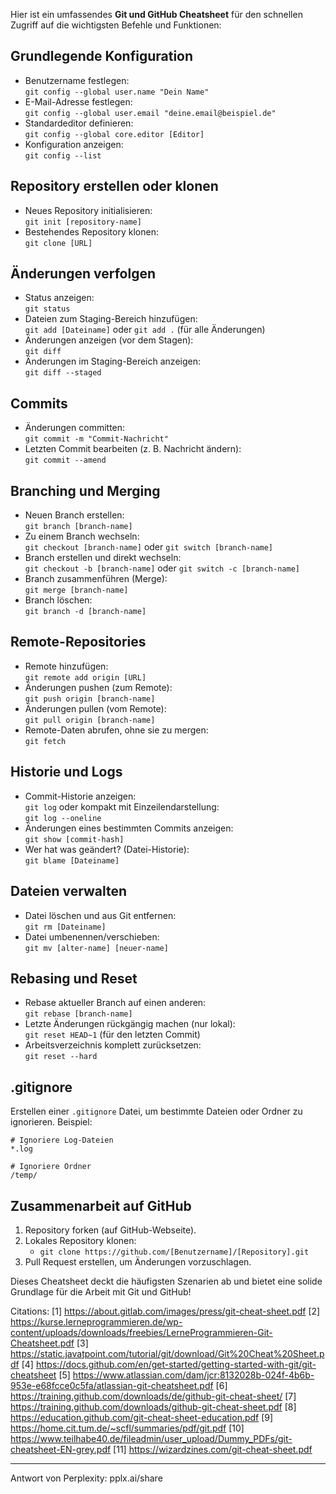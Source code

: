 Hier ist ein umfassendes **Git und GitHub Cheatsheet** für den schnellen Zugriff auf die wichtigsten Befehle und Funktionen:

## **Grundlegende Konfiguration**

- Benutzername festlegen:  
  `git config --global user.name "Dein Name"`
- E-Mail-Adresse festlegen:  
  `git config --global user.email "deine.email@beispiel.de"`
- Standardeditor definieren:  
  `git config --global core.editor [Editor]`
- Konfiguration anzeigen:  
  `git config --list`

## **Repository erstellen oder klonen**

- Neues Repository initialisieren:  
  `git init [repository-name]`
- Bestehendes Repository klonen:  
  `git clone [URL]`

## **Änderungen verfolgen**

- Status anzeigen:  
  `git status`
- Dateien zum Staging-Bereich hinzufügen:  
  `git add [Dateiname]` oder `git add .` (für alle Änderungen)
- Änderungen anzeigen (vor dem Stagen):  
  `git diff`
- Änderungen im Staging-Bereich anzeigen:  
  `git diff --staged`

## **Commits**

- Änderungen committen:  
  `git commit -m "Commit-Nachricht"`
- Letzten Commit bearbeiten (z. B. Nachricht ändern):  
  `git commit --amend`

## **Branching und Merging**

- Neuen Branch erstellen:  
  `git branch [branch-name]`
- Zu einem Branch wechseln:  
  `git checkout [branch-name]` oder `git switch [branch-name]`
- Branch erstellen und direkt wechseln:  
  `git checkout -b [branch-name]` oder `git switch -c [branch-name]`
- Branch zusammenführen (Merge):  
  `git merge [branch-name]`
- Branch löschen:  
  `git branch -d [branch-name]`

## **Remote-Repositories**

- Remote hinzufügen:  
  `git remote add origin [URL]`
- Änderungen pushen (zum Remote):  
  `git push origin [branch-name]`
- Änderungen pullen (vom Remote):  
  `git pull origin [branch-name]`
- Remote-Daten abrufen, ohne sie zu mergen:  
  `git fetch`

## **Historie und Logs**

- Commit-Historie anzeigen:  
  `git log` oder kompakt mit Einzeilendarstellung:  
  `git log --oneline`
- Änderungen eines bestimmten Commits anzeigen:  
  `git show [commit-hash]`
- Wer hat was geändert? (Datei-Historie):  
  `git blame [Dateiname]`

## **Dateien verwalten**

- Datei löschen und aus Git entfernen:  
  `git rm [Dateiname]`
- Datei umbenennen/verschieben:  
  `git mv [alter-name] [neuer-name]`

## **Rebasing und Reset**

- Rebase aktueller Branch auf einen anderen:  
  `git rebase [branch-name]`
- Letzte Änderungen rückgängig machen (nur lokal):  
  `git reset HEAD~1` (für den letzten Commit)
- Arbeitsverzeichnis komplett zurücksetzen:  
  `git reset --hard`

## **.gitignore**

Erstellen einer `.gitignore` Datei, um bestimmte Dateien oder Ordner zu ignorieren. Beispiel:

```
# Ignoriere Log-Dateien
*.log

# Ignoriere Ordner
/temp/
```

## **Zusammenarbeit auf GitHub**

1. Repository forken (auf GitHub-Webseite).
2. Lokales Repository klonen:
   - `git clone https://github.com/[Benutzername]/[Repository].git`
3. Pull Request erstellen, um Änderungen vorzuschlagen.

Dieses Cheatsheet deckt die häufigsten Szenarien ab und bietet eine solide Grundlage für die Arbeit mit Git und GitHub!

Citations:
[1] https://about.gitlab.com/images/press/git-cheat-sheet.pdf
[2] https://kurse.lerneprogrammieren.de/wp-content/uploads/downloads/freebies/LerneProgrammieren-Git-Cheatsheet.pdf
[3] https://static.javatpoint.com/tutorial/git/download/Git%20Cheat%20Sheet.pdf
[4] https://docs.github.com/en/get-started/getting-started-with-git/git-cheatsheet
[5] https://www.atlassian.com/dam/jcr:8132028b-024f-4b6b-953e-e68fcce0c5fa/atlassian-git-cheatsheet.pdf
[6] https://training.github.com/downloads/de/github-git-cheat-sheet/
[7] https://training.github.com/downloads/github-git-cheat-sheet.pdf
[8] https://education.github.com/git-cheat-sheet-education.pdf
[9] https://home.cit.tum.de/~scfl/summaries/pdf/git.pdf
[10] https://www.teilhabe40.de/fileadmin/user_upload/Dummy_PDFs/git-cheatsheet-EN-grey.pdf
[11] https://wizardzines.com/git-cheat-sheet.pdf

---

Antwort von Perplexity: pplx.ai/share
